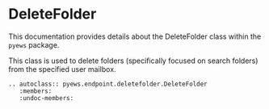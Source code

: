 # DeleteFolder

This documentation provides details about the DeleteFolder class within the `pyews` package.

This class is used to delete folders (specifically focused on search folders) from the specified user mailbox.

```eval_rst
.. autoclass:: pyews.endpoint.deletefolder.DeleteFolder
   :members:
   :undoc-members:
```